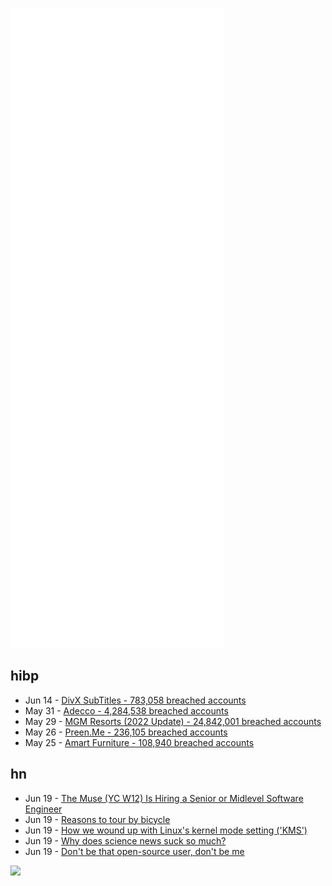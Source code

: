 ![Metrics](https://raw.githubusercontent.com/phixion/phixion/master/metrics.svg)

## hibp

<!--
for https://github.com/phixion/phixion/blob/main/.github/workflows/feeds.yml
-->
<!--START_SECTION:haveibeenpwnd-->
- Jun 14 - [DivX SubTitles - 783,058 breached accounts](https://haveibeenpwned.com/PwnedWebsites#DivXSubTitles)
- May 31 - [Adecco - 4,284,538 breached accounts](https://haveibeenpwned.com/PwnedWebsites#Adecco)
- May 29 - [MGM Resorts (2022 Update) - 24,842,001 breached accounts](https://haveibeenpwned.com/PwnedWebsites#MGM2022Update)
- May 26 - [Preen.Me - 236,105 breached accounts](https://haveibeenpwned.com/PwnedWebsites#PreenMe)
- May 25 - [Amart Furniture - 108,940 breached accounts](https://haveibeenpwned.com/PwnedWebsites#AmartFurniture)
<!--END_SECTION:haveibeenpwnd-->

## hn

<!--
for https://github.com/phixion/phixion/blob/main/.github/workflows/feeds.yml
-->
<!--START_SECTION:hn-->
- Jun 19 - [The Muse (YC W12) Is Hiring a Senior or Midlevel Software Engineer](https://www.themuse.com/jobs/themuse/senior-software-engineer)
- Jun 19 - [Reasons to tour by bicycle](https://kk.org/thetechnium/reasons-to-tour-by-bicycle/)
- Jun 19 - [How we wound up with Linux's kernel mode setting ('KMS')](https://utcc.utoronto.ca/~cks/space/blog/linux/KernelModesettingBackground)
- Jun 19 - [Why does science news suck so much?](http://backreaction.blogspot.com/2022/06/why-does-science-news-suck-so-much.html)
- Jun 19 - [Don't be that open-source user, don't be me](https://jacobtomlinson.dev/posts/2022/dont-be-that-open-source-user-dont-be-me/)
<!--END_SECTION:hn-->

<!--
for https://yhype.me
-->
![](https://hit.yhype.me/github/profile?user_id=13013670)
